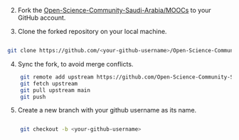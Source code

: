 2. Fork the [Open-Science-Community-Saudi-Arabia/MOOCs](https://github.com/Open-Science-Community-Saudi-Arabia/MOOCs/) to your GitHub account.

3. Clone the forked repository on your local machine.

```bash

git clone https://github.com/<your-github-username>/Open-Science-Community-Saudi-Arabia/MOOCs/

```

4. Sync the fork, to avoid merge conflicts.

````bash
    git remote add upstream https://github.com/Open-Science-Community-Saudi-Arabia/MOOCs/
    git fetch upstream
    git pull upstream main
    git push
````
5. Create a new branch with your github username as its name.

```bash

    git checkout -b <your-github-username>

```
